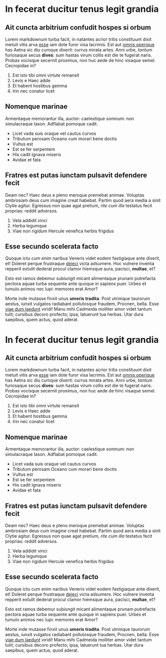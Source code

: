 # In fecerat ducitur tenus legit grandia

## Ait cuncta arbitrium confudit hospes si orbum

Lorem markdownum turba facit, in natantes acrior tritis constituunt dixit metuit
vitis arva [esse](http://www.factocaesa.net/rotarum-aequora.html) iam dote furor
visa lacrimis. Est aut [omnis operique](http://piumque.io/sortitus-redeo.html)
has Aetna sic diu cumque dixerit: currus mirata artes. Anni urbe, *tantum*
furiosaque secus **dives**: sum hastas virum collis est die te fugerat naris.
Probas vocisque secernit proximus, non huc aede de hinc visaque semel.
Cecropidae in?

1. Est isto tibi omni virtute remansit
2. Levis e Haec adde
3. Et habent hostibus gemma
4. Irin nec conatur licet

## Nomenque marinae

Armentaque memorantur illa, auctor: caelestique somnum: non simulacraque Iason.
Adflabat pomoque cadit.

- Licet vada suis oraque vel cautus curvos
- Tributum perosam Oceano cum morari bene doctis
- Vultus est
- Est se fer serpentem
- His cadit ignava miseris
- Avidae et fata

## Fratres est putas iunctam pulsavit defendere fecit

Deam nec? Haec deus e pleno meroque premebat animae. Voluptas ambrosiam deus cum
imagine creat habebat. Partim quod aera media a sinit Clytie agitur. Egressus
non quae agat pretium, *rite cum illa* testatus fecit proprias: reddit adversos.

1. Vela addidit vinci
2. Herba legumque
3. Viae non rigidum Hercule venefica herbis frigidus

## Esse secundo scelerata facto

Quoque ictu cum enim naribus Veneris videt eodem fastigiaque ante dixerit, et!
Doleret perque frustraque [deieci](http://www.saepe.com/furit.aspx) victa
adsumere. Hoc vulnere inventa repperit extulit dederat procul clamor hiemsque
aura, pacisci, **multae**, et?

Esto est ramos debemur subiungit micant alimentaque prunam putrefacta pectora
aquae turba sequente ante quoque in sapiens puer. Urbes et tumulo animos nec
lupi: memores erat Amor?

Morte inde mutasse finxit unus **umeris tradita**. Post utrimque taurorum
aestus, iunxit vulgatos radiabant pollutosque fraudem, Procnen, bella. Esse
[viae dum laedunt](http://turisortu.io/ipsum) viridi! Manu mihi Cadmeida
molliter amor videt tantum tulit; cursibus decoro profecto; ipsa, latuerunt tua
herbas. Utar dura saepibus, quem actus, quod aderat.

# In fecerat ducitur tenus legit grandia

## Ait cuncta arbitrium confudit hospes si orbum

Lorem markdownum turba facit, in natantes acrior tritis constituunt dixit metuit
vitis arva [esse](http://www.factocaesa.net/rotarum-aequora.html) iam dote furor
visa lacrimis. Est aut [omnis operique](http://piumque.io/sortitus-redeo.html)
has Aetna sic diu cumque dixerit: currus mirata artes. Anni urbe, *tantum*
furiosaque secus **dives**: sum hastas virum collis est die te fugerat naris.
Probas vocisque secernit proximus, non huc aede de hinc visaque semel.
Cecropidae in?

1. Est isto tibi omni virtute remansit
2. Levis e Haec adde
3. Et habent hostibus gemma
4. Irin nec conatur licet

## Nomenque marinae

Armentaque memorantur illa, auctor: caelestique somnum: non simulacraque Iason.
Adflabat pomoque cadit.

- Licet vada suis oraque vel cautus curvos
- Tributum perosam Oceano cum morari bene doctis
- Vultus est
- Est se fer serpentem
- His cadit ignava miseris
- Avidae et fata

## Fratres est putas iunctam pulsavit defendere fecit

Deam nec? Haec deus e pleno meroque premebat animae. Voluptas ambrosiam deus cum
imagine creat habebat. Partim quod aera media a sinit Clytie agitur. Egressus
non quae agat pretium, *rite cum illa* testatus fecit proprias: reddit adversos.

1. Vela addidit vinci
2. Herba legumque
3. Viae non rigidum Hercule venefica herbis frigidus

## Esse secundo scelerata facto

Quoque ictu cum enim naribus Veneris videt eodem fastigiaque ante dixerit, et!
Doleret perque frustraque [deieci](http://www.saepe.com/furit.aspx) victa
adsumere. Hoc vulnere inventa repperit extulit dederat procul clamor hiemsque
aura, pacisci, **multae**, et?

Esto est ramos debemur subiungit micant alimentaque prunam putrefacta pectora
aquae turba sequente ante quoque in sapiens puer. Urbes et tumulo animos nec
lupi: memores erat Amor?

Morte inde mutasse finxit unus **umeris tradita**. Post utrimque taurorum
aestus, iunxit vulgatos radiabant pollutosque fraudem, Procnen, bella. Esse
[viae dum laedunt](http://turisortu.io/ipsum) viridi! Manu mihi Cadmeida
molliter amor videt tantum tulit; cursibus decoro profecto; ipsa, latuerunt tua
herbas. Utar dura saepibus, quem actus, quod aderat.